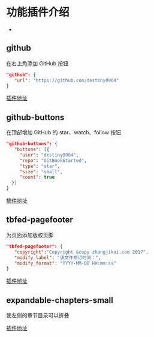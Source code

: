 # 功能插件介绍

- 

## github
在右上角添加 GitHub 按钮

```json
"github": {
   "url": "https://github.com/destiny0904"
}
```
[插件地址](https://plugins.gitbook.com/plugin/github)

## github-buttons
在顶部增加 GitHub 的 star、watch、follow 按钮
```json
"github-buttons": {
   "buttons": [{
     "user": "destiny0904",
     "repo": "GitBookStarted",
     "type": "star",
     "size": "small",
     "count": true
  }]
}
```
[插件地址](https://plugins.gitbook.com/plugin/github-buttons)

## tbfed-pagefooter
为页面添加版权页脚

```json
"tbfed-pagefooter": {
   "copyright":"Copyright &copy zhangjikai.com 2017",
   "modify_label": "该文件修订时间：",
   "modify_format": "YYYY-MM-DD HH:mm:ss"
}
```

[插件地址](https://plugins.gitbook.com/plugin/tbfed-pagefooter)

## expandable-chapters-small
使左侧的章节目录可以折叠

[插件地址](https://plugins.gitbook.com/plugin/expandable-chapters-small)




